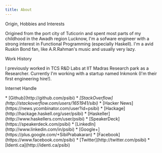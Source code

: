 ```yaml
---
title: About
---
```


<span class="heading-label">Origin, Hobbies and Interests</span>

Origined from the port city of Tuticorin and spent most parts of my
childhood in the Awadh region Lucknow, I'm a sofware engineer with a
strong interest in Functional Programming (especially Haskell). I'm a
avid Ruskin Bond fan, like A.R.Rahman's music and usually very lazy.

<span class="heading-label">Work History</span>

I previously worked in TCS R&D Labs at IIT Madras Research park as a
Researcher. Currently I'm working with a startup named Inkmonk (I'm
their first engineering hire!).

<span class="heading-label">Internet Handle</span>

<div class="portfolio">
* [Github](http://github.com/psibi)
* <i class="fa fa-stack-overflow" aria-hidden="true">[StackOverflow](http://stackoverflow.com/users/1651941/sibi)</i>
* [Hacker News](https://news.ycombinator.com/user?id=psibi)
* [Hackage](http://hackage.haskell.org/user/psibi)
* [Haskeller](http://www.haskellers.com/user/psibi)
* [SpeakerDeck](https://speakerdeck.com/psibi)
* [LinkedIn](http://www.linkedin.com/in/psibi)
* [Google+](https://plus.google.com/+SibiPrabakaran)
* [Facebook](https://www.facebook.com/psibi)
* [Twitter](http://twitter.com/psibi)
* [Identi.ca](http://identi.ca/psibi)
</div>
